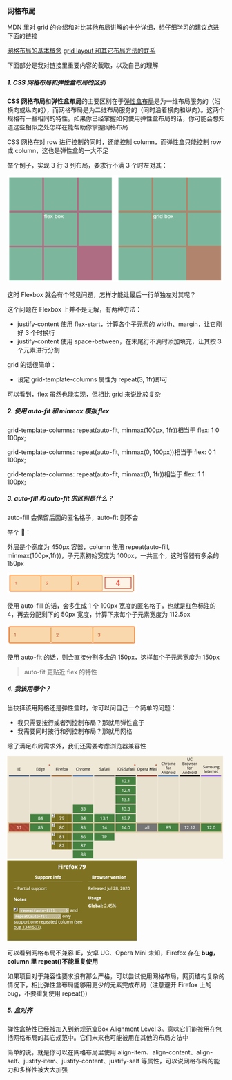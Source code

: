 ### 网格布局

MDN 里对 grid 的介绍和对比其他布局讲解的十分详细，想仔细学习的建议点进下面的链接

[网格布局的基本概念](https://developer.mozilla.org/zh-CN/docs/Web/CSS/CSS_Grid_Layout/Basic_Concepts_of_Grid_Layout)
[grid layout 和其它布局方法的联系](https://developer.mozilla.org/zh-CN/docs/Web/CSS/CSS_Grid_Layout/Relationship_of_Grid_Layout)

下面部分是我对链接里重要内容的截取，以及自己的理解

##### 1. CSS 网格布局和弹性盒布局的区别

**CSS 网格布局**和**弹性盒布局**的主要区别在于[弹性盒布局](https://developer.mozilla.org/zh-CN/docs/Web/CSS/CSS_Flexible_Box_Layout)是为一维布局服务的（沿横向或纵向的），而网格布局是为二维布局服务的（同时沿着横向和纵向）。这两个规格有一些相同的特性。如果你已经掌握如何使用弹性盒布局的话，你可能会想知道这些相似之处怎样在能帮助你掌握网格布局

CSS 网格在对 row 进行控制的同时，还能控制 column，而弹性盒只能控制 row 或 column，这也是弹性盒的一大不足

举个例子，实现 3 行 3 列布局，要求行不满 3 个时左对其：

<img src="../static/4.png" width='500' />

这时 Flexbox 就会有个常见问题，怎样才能让最后一行单独左对其呢？

这个问题在 Flexbox 上并不是无解，有两种方法：

- justify-content 使用 flex-start，计算各个子元素的 width、margin，让它刚好 3 个时换行
- justify-content 使用 space-between，在末尾行不满时添加填充，让其按 3 个元素进行分割

grid 的话很简单：

- 设定 grid-template-columns 属性为 repeat(3, 1fr)即可

可以看到，flex 虽然也能实现，但相比 grid 来说比较复杂

##### 2. 使用 auto-fit 和 minmax 模拟 flex

grid-template-columns: repeat(auto-fit, minmax(100px, 1fr))相当于 flex: 1 0 100px;

grid-template-columns: repeat(auto-fit, minmax(0, 100px))相当于 flex: 0 1 100px;

grid-template-columns: repeat(auto-fit, minmax(0, 1fr))相当于 flex: 1 1 100px;

##### 3. auto-fill 和 auto-fit 的区别是什么？

auto-fill 会保留后面的匿名格子，auto-fit 则不会

举个 🌰：

外层是个宽度为 450px 容器，column 使用 repeat(auto-fill, minmax(100px,1fr))，子元素初始宽度为 100px，一共三个，这时容器有多余的 150px

<img src="../static/5.png" width='300' />

使用 auto-fill 的话，会多生成 1 个 100px 宽度的匿名格子，也就是红色标注的 4，再去分配剩下的 50px 宽度，计算下来每个子元素宽度为 112.5px

<img src="../static/6.png" width='300' />

使用 auto-fit 的话，则会直接分割多余的 150px，这样每个子元素宽度为 150px

> auto-fit 更贴近 flex 的特性

##### 4. 我该用哪个？

当抉择该用网格还是弹性盒时，你可以问自己一个简单的问题：

- 我只需要按行或者列控制布局？那就用弹性盒子
- 我需要同时按行和列控制布局？那就用网格

除了满足布局需求外，我们还需要考虑浏览器兼容性

<img src="../static/8.png" width='500' />
<img src="../static/7.png" width='300' />

可以看到网格布局不兼容 IE，安卓 UC、Opera Mini 未知，Firefox 存在 **bug**，**column 里 repeat()不能重复使用**

如果项目对于兼容性要求没有那么严格，可以尝试使用网格布局，网页结构复杂的情况下，相比弹性盒布局能够用更少的元素完成布局（注意避开 Firefox 上的 bug，不要重复使用 repeat()）

##### 5. 盒对齐

弹性盒特性已经被加入到新规范盒[Box Alignment Level 3](https://drafts.csswg.org/css-align/)。意味它们能被用在包括网格布局的其它规范中。它们未来也可能被用在其他的布局方法中

简单的说，就是你可以在网格布局里使用 align-item、align-content、align-self、justify-item、justify-content、justify-self 等属性，可以说网格布局的能力和多样性被大大加强
